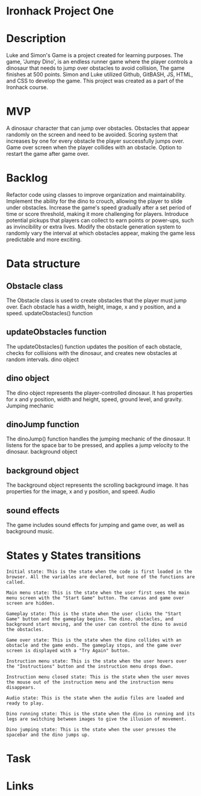 # Ironhack Project One

# Description
Luke and Simon's Game is a project created for learning purposes. The game, 'Jumpy Dino', is an endless runner game where the player controls a dinosaur that needs to jump over obstacles to avoid collision, The game finishes at 500 points. Simon and Luke utilized Github, GitBASH, JS, HTML, and CSS to develop the game. This project was created as a part of the Ironhack course.

# MVP
A dinosaur character that can jump over obstacles.
Obstacles that appear randomly on the screen and need to be avoided.
Scoring system that increases by one for every obstacle the player successfully jumps over.
Game over screen when the player collides with an obstacle.
Option to restart the game after game over.

# Backlog
Refactor code using classes to improve organization and maintainability.
Implement the ability for the dino to crouch, allowing the player to slide under obstacles.
Increase the game's speed gradually after a set period of time or score threshold, making it more challenging for players.
Introduce potential pickups that players can collect to earn points or power-ups, such as invincibility or extra lives.
Modify the obstacle generation system to randomly vary the interval at which obstacles appear, making the game less predictable and more exciting.

# Data structure
## Obstacle class
The Obstacle class is used to create obstacles that the player must jump over. Each obstacle has a width, height, image, x and y position, and a speed.
updateObstacles() function

## updateObstacles function
The updateObstacles() function updates the position of each obstacle, checks for collisions with the dinosaur, and creates new obstacles at random intervals.
dino object

## dino object
The dino object represents the player-controlled dinosaur. It has properties for x and y position, width and height, speed, ground level, and gravity.
Jumping mechanic

## dinoJump function
The dinoJump() function handles the jumping mechanic of the dinosaur. It listens for the space bar to be pressed, and applies a jump velocity to the dinosaur.
background object

## background object
The background object represents the scrolling background image. It has properties for the image, x and y position, and speed.
Audio

## sound effects
The game includes sound effects for jumping and game over, as well as background music.

# States y States transitions
    Initial state: This is the state when the code is first loaded in the browser. All the variables are declared, but none of the functions are called.

    Main menu state: This is the state when the user first sees the main menu screen with the "Start Game" button. The canvas and game over screen are hidden.

    Gameplay state: This is the state when the user clicks the "Start Game" button and the gameplay begins. The dino, obstacles, and background start moving, and the user can control the dino to avoid the obstacles.

    Game over state: This is the state when the dino collides with an obstacle and the game ends. The gameplay stops, and the game over screen is displayed with a "Try Again" button.

    Instruction menu state: This is the state when the user hovers over the "Instructions" button and the instruction menu drops down.

    Instruction menu closed state: This is the state when the user moves the mouse out of the instruction menu and the instruction menu disappears.

    Audio state: This is the state when the audio files are loaded and ready to play.

    Dino running state: This is the state when the dino is running and its legs are switching between images to give the illusion of movement.

    Dino jumping state: This is the state when the user presses the spacebar and the dino jumps up.

# Task

# Links


